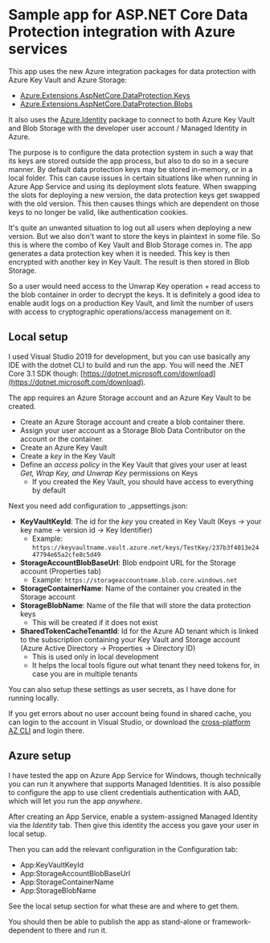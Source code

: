 # Sample app for ASP.NET Core Data Protection integration with Azure services

This app uses the new Azure integration packages for data protection with Azure Key Vault and Azure Storage:

- [Azure.Extensions.AspNetCore.DataProtection.Keys](https://www.nuget.org/packages/Azure.Extensions.AspNetCore.DataProtection.Keys)
- [Azure.Extensions.AspNetCore.DataProtection.Blobs](https://www.nuget.org/packages/Azure.Extensions.AspNetCore.DataProtection.Blobs)

It also uses the [Azure.Identity](https://www.nuget.org/packages/Azure.Identity) package to connect to both Azure Key Vault and Blob Storage with the developer user account / Managed Identity in Azure.

The purpose is to configure the data protection system in such a way
that its keys are stored outside the app process,
but also to do so in a secure manner.
By default data protection keys may be stored in-memory,
or in a local folder.
This can cause issues in certain situations like when running in Azure App Service
and using its deployment slots feature.
When swapping the slots for deploying a new version,
the data protection keys get swapped with the old version.
This then causes things which are dependent on those keys to no longer be valid,
like authentication cookies.

It's quite an unwanted situation to log out all users when deploying a new version.
But we also don't want to store the keys in plaintext in some file.
So this is where the combo of Key Vault and Blob Storage comes in.
The app generates a data protection key when it is needed.
This key is then encrypted with another key in Key Vault.
The result is then stored in Blob Storage.

So a user would need access to the Unwrap Key operation + read access to the blob container
in order to decrypt the keys.
It is definitely a good idea to enable audit logs on a production Key Vault,
and limit the number of users with access to cryptographic operations/access management on it.

## Local setup

I used Visual Studio 2019 for development,
but you can use basically any IDE with the dotnet CLI to build and run the app.
You will need the .NET Core 3.1 SDK though: [https://dotnet.microsoft.com/download](https://dotnet.microsoft.com/download).

The app requires an Azure Storage account and an Azure Key Vault to be created.

- Create an Azure Storage account and create a blob container there.
- Assign your user account as a Storage Blob Data Contributor on the account or the container.
- Create an Azure Key Vault
- Create a _key_ in the Key Vault
- Define an _access policy_ in the Key Vault that gives your user at least _Get, Wrap Key, and Unwrap Key_ permissions on Keys
  - If you created the Key Vault, you should have access to everything by default

Next you need add configuration to _appsettings.json:

- **KeyVaultKeyId**: The id for the _key_ you created in Key Vault (Keys -> your key name -> version id -> Key Identifier)
  - Example: `https://keyvaultname.vault.azure.net/keys/TestKey/237b3f4013e2447794e65a2cfe8c5d49`
- **StorageAccountBlobBaseUrl**: Blob endpoint URL for the Storage account (Properties tab)
  - Example: `https://storageaccountname.blob.core.windows.net`
- **StorageContainerName**: Name of the container you created in the Storage account
- **StorageBlobName**: Name of the file that will store the data protection keys
  - This will be created if it does not exist
- **SharedTokenCacheTenantId**: Id for the Azure AD tenant which is linked to the subscription containing your Key Vault and Storage account (Azure Active Directory -> Properties -> Directory ID)
  - This is used only in local development
  - It helps the local tools figure out what tenant they need tokens for, in case you are in multiple tenants

You can also setup these settings as user secrets,
as I have done for running locally.

If you get errors about no user account being found in shared cache,
you can login to the account in Visual Studio,
or download the [cross-platform AZ CLI](https://docs.microsoft.com/en-us/cli/azure/?view=azure-cli-latest) and login there.

## Azure setup

I have tested the app on Azure App Service for Windows,
though technically you can run it anywhere that supports Managed Identities.
It is also possible to configure the app to use client credentials authentication with AAD,
which will let you run the app _anywhere_.

After creating an App Service,
enable a system-assigned Managed Identity via the _Identity_ tab.
Then give this identity the access you gave your user in local setup.

Then you can add the relevant configuration in the Configuration tab:

- App:KeyVaultKeyId
- App:StorageAccountBlobBaseUrl
- App:StorageContainerName
- App:StorageBlobName

See the local setup section for what these are and where to get them.

You should then be able to publish the app as stand-alone or framework-dependent to there and run it.
